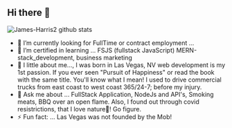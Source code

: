 ## Hi there 👋

![James-Harris2 github stats](https://github-readme-stats.vercel.app/api?username=James-Harris2&show_icons=true&theme=dark)
- 🔭 I’m currently looking for FullTime or contract employment  ...
- 🫠 I’m certified in learning ... FSJS (fullstack JavaScript) MERN-stack_development, business marketing
- 🤫 I little about me..., I was born in Las Vegas, NV web development is my 1st passion. If you ever seen "Pursuit of Happiness" or read the book with the same title. You'll know what I mean! I used to drive commercial trucks from east coast to west coast 365/24-7; before my injury. 
- 💬 Ask me about ... FullStack Application, NodeJs and API's, Smoking meats, BBQ over an open flame. Also, I found out through covid resistrictions, that I love nature🌲! Go figure.
- ⚡ Fun fact: ... Las Vegas was not founded by the Mob!

